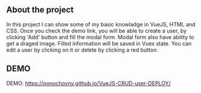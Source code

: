 ## About the project

In this project I can show some of my basic knowladge in VueJS, HTML and CSS. Once you check the demo link, you will be able to create a user, by clicking 'Add' button and fill the modal form. Modal form also have ability to get a draged image. Filled information will be saved in Vuex state. You can edit a user by clicking on it or delete by clicking a red button.

## DEMO
DEMO: https://ponochovny.github.io/VueJS-CRUD-user-DEPLOY/
